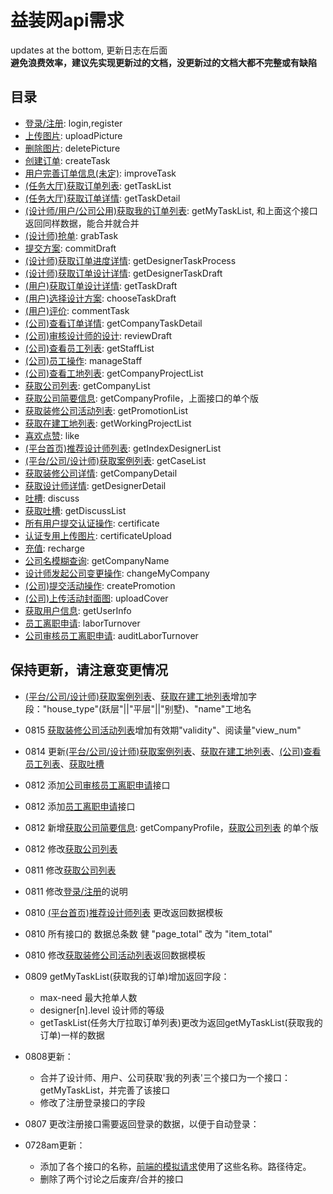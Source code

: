 # 益装网api需求

updates at the bottom, 更新日志在后面  
**避免浪费效率，建议先实现更新过的文档，没更新过的文档大都不完整或有缺陷**

## 目录

- [登录/注册](./api/login.md): login,register
- [上传图片](./api/uploadPicture.md): uploadPicture
- [删除图片](./api/deletePicture.md): deletePicture
- [创建订单](./api/createTask.md): createTask
- [用户完善订单信息(未定)](./api/improveTask.md): improveTask
- [(任务大厅)获取订单列表](./api/getTaskList.md): getTaskList
- [(任务大厅)获取订单详情](./api/getTaskDetail.md): getTaskDetail
- [(设计师/用户/公司公用)获取我的订单列表](./api/getMyTaskList.md): getMyTaskList, 和上面这个接口返回同样数据，能合并就合并
- [(设计师)抢单](./api/grabTask.md): grabTask
- [提交方案](./api/commitDraft.md): commitDraft
- [(设计师)获取订单进度详情](./api/getDesignerTaskProcess.md): getDesignerTaskProcess
- [(设计师)获取订单设计详情](./api/getDesignerTaskDraft.md): getDesignerTaskDraft
- [(用户)获取订单设计详情](./api/getTaskDraft.md): getTaskDraft
- [(用户)选择设计方案](./api/chooseTaskDraft.md): chooseTaskDraft
- [(用户)评价](./api/commentTask.md): commentTask
- [(公司)查看订单详情](./api/getCompanyTaskDetail.md): getCompanyTaskDetail
- [(公司)审核设计师的设计](./api/reviewDraft.md): reviewDraft
- [(公司)查看员工列表](./api/getStaffList.md): getStaffList
- [(公司)员工操作](./api/manageStaff.md): manageStaff
- [(公司)查看工地列表](./api/getCompanyProjectList.md): getCompanyProjectList
- [获取公司列表](./api/getCompanyList.md): getCompanyList
- [获取公司简要信息](./api/getCompanyProfile.md): getCompanyProfile，上面接口的单个版
- [获取装修公司活动列表](./api/getPromotionList.md): getPromotionList
- [获取在建工地列表](./api/getWorkingProjectList.md): getWorkingProjectList
- [喜欢点赞](./api/like.md): like
- [(平台首页)推荐设计师列表](./api/getIndexDesignerList.md): getIndexDesignerList
- [(平台/公司/设计师)获取案例列表](./api/getCaseList.md): getCaseList
- [获取装修公司详情](./api/getCompanyDetail.md): getCompanyDetail
- [获取设计师详情](./api/getDesignerDetail.md): getDesignerDetail
- [吐槽](./api/discuss.md): discuss
- [获取吐槽](./api/getDiscussList.md): getDiscussList
- [所有用户提交认证操作](./api/certificate.md): certificate
- [认证专用上传图片](./api/certificateUpload.md): certificateUpload
- [充值](./api/recharge.md): recharge
- [公司名模糊查询](./api/getCompanyName.md): getCompanyName
- [设计师发起公司变更操作](./api/changeMyCompany.md): changeMyCompany
- [(公司)提交活动操作](./api/createPromotion.md): createPromotion
- [(公司)上传活动封面图](./api/uploadCover.md): uploadCover
- [获取用户信息](./api/getUserInfo.md): getUserInfo
- [员工离职申请](./api/laborTurnover.md): laborTurnover
- [公司审核员工离职申请](./api/auditLaborTurnover.md): auditLaborTurnover

## 保持更新，请注意变更情况

- [(平台/公司/设计师)获取案例列表](./api/getCaseList.md)、[获取在建工地列表](./api/getWorkingProjectList.md)增加字段："house_type"(跃层"||"平层"||"别墅)、"name"工地名
- 0815 [获取装修公司活动列表](./api/getPromotionList.md)增加有效期"validity"、阅读量"view_num"
- 0814 更新[(平台/公司/设计师)获取案例列表](./api/getCaseList.md)、[获取在建工地列表](./api/getWorkingProjectList.md)、[(公司)查看员工列表](./api/getStaffList.md)、[获取吐槽](./api/getDiscussList.md)
- 0812 添加[公司审核员工离职申请](./api/auditLaborTurnover.md)接口
- 0812 添加[员工离职申请](./api/laborTurnover.md)接口
- 0812 新增[获取公司简要信息](./api/getCompanyProfile.md): getCompanyProfile，[获取公司列表](./getCompanyList.md) 的单个版
- 0812 修改[获取公司列表](./api/getCompanyList.md)
- 0811 修改[获取公司列表](./api/getCompanyList.md)
- 0811 修改[登录/注册](./api/login.md)的说明
- 0810 [(平台首页)推荐设计师列表](./api/getIndexDesignerList.md) 更改返回数据模板
- 0810 所有接口的 数据总条数 健 "page_total" 改为 "item_total"
- 0810 修改[获取装修公司活动列表](./api/getPromotionList.md)返回数据模板
- 0809 getMyTaskList(获取我的订单)增加返回字段：

  - max-need 最大抢单人数
  - designer[n].level 设计师的等级
  - getTaskList(任务大厅拉取订单列表)更改为返回getMyTaskList(获取我的订单)一样的数据

- 0808更新：

  - 合并了设计师、用户、公司获取'我的列表'三个接口为一个接口：getMyTaskList，并完善了该接口
  - 修改了注册登录接口的字段

- 0807 更改注册接口需要返回登录的数据，以便于自动登录：
- 0728am更新：

  - 添加了各个接口的名称，[前端的模拟请求](./src/mock.js)使用了这些名称。路径待定。
  - 删除了两个讨论之后废弃/合并的接口